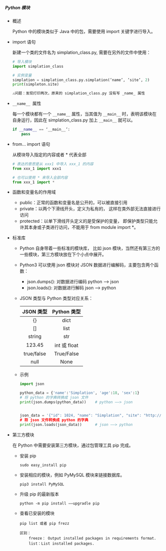 ##### Python 模块

- 概述

  Python 中的模块类似于 Java 中的包，需要使用 import 关键字进行导入。

- import 语句

  新建一个类的文件名为 simplation_class.py, 需要在另外的文件中使用：

  ```python
  # 导入模块
  import simplation_class
  
  # 实例变量
  simplation = simplation_class.py.simplation(’name’, ’site’, 2) 
  print(simpleton.site)
  
  ⚠️问题：发现打印两次，原来的 simplation_class.py 没有写 _name_ 属性
  ```

  

- ``__name__ ``属性

  每一个模块都有一个 `__name__` 属性，当其值为 ```__main__``` 时，表明该模块在自身运行，因此在 simplation_class.py 加上 ```__main__``` 就可以。

  ```python
  if __name__ == ‘__main__’:
      pass
  ```

  

- from… import 语句

  从模块导入指定的内容或者 * 代表全部

  ```python
  # 表达的意思是从 xxx1 中导入 xxx_1 的内容
  from xxx_1 import xxx1 
  
  # 也可以使用 * 来导入全部内容
  from xxx_1 import *
  ```

  

- 函数和变量名的作用域

  - public：正常的函数和变量名是公开的，可以被直接引用
  - private：以两个下滑线开头，定义为私有的， 这样在类外部无法直接进行访问
  - protected：以单下滑线开头定义的是受保护的变量， 即保护类型只能允许其本身或子类进行访问，不能用于 from module import *。

  

- 标准库

  - Python 自身带着一些标准的模块库， 比如 json 模块，当然还有第三方的一些模块，第三方模块放在下个小点中展开。

  - Python3 可以使用 json 模块对 JSON 数据进行编解码，主要包含两个函数：

    - json.dumps(): 对数据进行编码  python —> json
    - json.loads(): 对数据进行解码  json —> python

    

  - JSON 类型与 Python 类型对应关系：

    | JSON 类型  | Python 类型  |
    | :--------: | :----------: |
    |     {}     |     dict     |
    |     []     |     list     |
    |   string   |     str      |
    |   123.45   | int 或 float |
    | true/false |  True/False  |
    |    null    |     None     |

    

  - 示例

    ```python
    import json
    
    python_data = {'name':'Simplation', 'age':18, 'sex':1}
    # 将 python 的字典转换成 json 文件 
    print(json.dumps(python_data))    # python ——> json
    
    
    json_data = '{"id": 1024, "name": "Simplation", "site": "http://simplation.com"}’ 
    # 将 json 文件转换成 python 的字典 
    print(json.loads(json_data))      # json ——> python
    ```

    

- 第三方模块

  在 Python 中需要安装第三方模块，通过包管理工具 pip 完成。

  - 安装 pip

    ```
    sudo easy_install pip
    ```

    

  - 安装相应的模块，例如 PyMySQL 模块来链接数据库。

    ```
    pip3 install PyMySQL
    ```

    

  - 升级 pip 的最新版本

    ```
    python -m pip install ——upgradle pip
    ```

    

  - 查看已安装的模块

    ```
    pip list 或者 pip frezz
    
    区别：
    	freeze：	Output installed packages in requirements format.
    	list：List installed packages.
    ```

    
